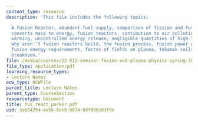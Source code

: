 ```yaml
---
content_type: resource
description: 'This file includes the following topics:

  A Fusion Reactor, abundant fuel supply, comparison of fission and fusion: efficiently
  converts mass to energy, fusion reactors, contibution to air pollution or global
  warming, uncontrolled energy release, negligible quantities of high-level waste,
  why aren''t fusion reactors build, the fusion process, fusion power generation,
  fusion energy requirements, forces of fields on plasma, Tokamak coils, and the energy
  breakeven.'
file: /media/courses/22-012-seminar-fusion-and-plasma-physics-spring-2006/3ab34294ee568ce890748df998c83f0e_fus_react_parker.pdf
file_type: application/pdf
learning_resource_types:
- Lecture Notes
ocw_type: OCWFile
parent_title: Lecture Notes
parent_type: CourseSection
resourcetype: Document
title: fus_react_parker.pdf
uid: 3ab34294-ee56-8ce8-9074-8df998c83f0e
---
```

